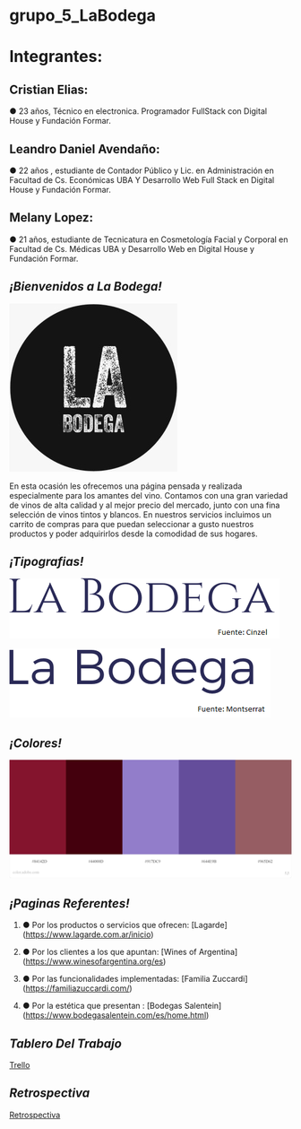 

# grupo_5_LaBodega

# Integrantes:

## Cristian Elias:
 ● 23 años, Técnico en electronica. Programador FullStack con Digital House y Fundación Formar.     

## Leandro Daniel Avendaño: 
● 22 años , estudiante de Contador Público y Lic. en Administración en Facultad de Cs. Económicas UBA Y Desarrollo Web Full Stack en Digital House y Fundación Formar.
 
## Melany Lopez:
● 21 años, estudiante de Tecnicatura en Cosmetología Facial y Corporal en Facultad de Cs. Médicas UBA y Desarrollo Web en Digital House y Fundación Formar.


## ***¡Bienvenidos a La Bodega!***

![Logo](https://github.com/Creez32/grupo_5_LaBodega/blob/main/Extras/Logotipo.jpeg?raw=true "Logo")

En esta ocasión les ofrecemos una página pensada y realizada especialmente para los amantes del vino.
Contamos con una gran variedad de vinos de alta calidad y al mejor precio del mercado, junto con una fina selección de vinos tintos y blancos.
En nuestros servicios incluimos un carrito de compras para que puedan seleccionar a gusto nuestros productos y poder adquirirlos desde la comodidad de sus hogares.

## ***¡Tipografias!***
![Cinzel](https://github.com/Creez32/grupo_5_LaBodega/blob/main/Extras/Fuente-Cinzel.png?raw=true "Cinzel")

![Montserrat](https://github.com/Creez32/grupo_5_LaBodega/blob/main/Extras/Fuente-Montserrat.png?raw=true "Montserrat")

## ***¡Colores!***
![Colores](https://github.com/Creez32/grupo_5_LaBodega/blob/main/Extras/ColoresLabodega.jpeg?raw=true "Colores")


##  ***¡Paginas Referentes!***
1.  ● Por los productos o servicios que ofrecen: 
[Lagarde] (https://www.lagarde.com.ar/inicio)

2.  ● Por los clientes a los que apuntan: 
[Wines  of Argentina] (https://www.winesofargentina.org/es)

3.  ● Por las funcionalidades implementadas:
 [Familia Zuccardi] (https://familiazuccardi.com/)

4.  ● Por la estética que presentan : [Bodegas Salentein]
 (https://www.bodegasalentein.com/es/home.html)


## ***Tablero Del Trabajo***

[Trello](https://trello.com/b/BewEHWBz/proyectogrupo5labodega)

## ***Retrospectiva***
[Retrospectiva](https://github.com/Creez32/grupo_5_LaBodega/blob/main/RETRO.md)